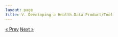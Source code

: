 ```yaml
---
layout: page
title: V. Developing a Health Data Product/Tool
---
```


<!-- Pagination -->
<div class="pagination">
  <a class="pagination-item older" href="/04-Lessons-Learned.md">&laquo; Prev</a>
  <a class="pagination-item newer" href="/06-Governance.md">Next &raquo;</a>
</div>
